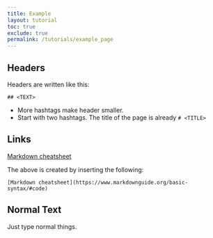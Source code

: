 ```yaml
---
title: Example
layout: tutorial
toc: true
exclude: true
permalink: /tutorials/example_page
---
```


## Headers

Headers are written like this:

```
## <TEXT>
```

- More hashtags make header smaller.
- Start with two hashtags. The title of the page is already `# <TITLE>`

## Links
[Markdown cheatsheet](https://www.markdownguide.org/basic-syntax/#code)

The above is created by inserting the following:

```
[Markdown cheatsheet](https://www.markdownguide.org/basic-syntax/#code)
```

## Normal Text

Just type normal things.